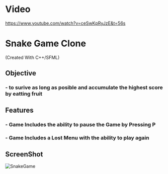# **Video**
https://www.youtube.com/watch?v=ceSwKpRyJzE&t=56s

# **Snake Game Clone** 
(Created With C++/SFML)


## **Objective** 
### - to surive as long as posible and accumulate the highest score by eatting fruit

## **Features**
### - Game Includes the ability to pause the Game by Pressing P 
### - Game Includes a Lost Menu with the ability to play again 



## **ScreenShot**
![SnakeGame](https://user-images.githubusercontent.com/52595651/61003207-3c6f9900-a318-11e9-8835-821ec97333a6.png)
